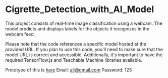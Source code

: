 # Cigrette_Detection_with_AI_Model
This project consists of real-time image classification using a webcam. The model predicts and displays labels for the objects it recognizes in the webcam feed.

Please note that the code references a specific model hosted at the provided URL. If you plan to use this code, you'll need to make sure that the model URL is correct and accessible. Additionally, it's important to have the required TensorFlow.js and Teachable Machine libraries available.

Prototype of this is [here](https://khubaibishtiaq.000webhostapp.com/)
Email: ali@gmail.com
Password: 123
